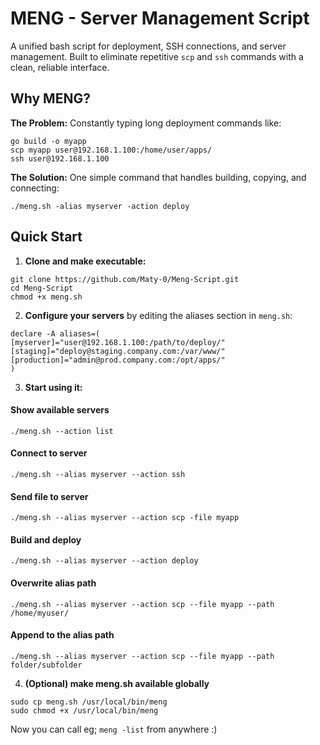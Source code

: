 # MENG - Server Management Script

A unified bash script for deployment, SSH connections, and server management. Built to eliminate repetitive `scp` and `ssh` commands with a clean, reliable interface.

## Why MENG?

**The Problem:** Constantly typing long deployment commands like:
```
go build -o myapp
scp myapp user@192.168.1.100:/home/user/apps/
ssh user@192.168.1.100
```

**The Solution:** One simple command that handles building, copying, and connecting:

```
./meng.sh -alias myserver -action deploy
```

## Quick Start

1. **Clone and make executable:**
```
git clone https://github.com/Maty-0/Meng-Script.git
cd Meng-Script
chmod +x meng.sh
```

2. **Configure your servers** by editing the aliases section in `meng.sh`:
```
declare -A aliases=(
[myserver]="user@192.168.1.100:/path/to/deploy/"
[staging]="deploy@staging.company.com:/var/www/"
[production]="admin@prod.company.com:/opt/apps/"
)
```

3. **Start using it:**
#### Show available servers ####
```
./meng.sh --action list 
```
#### Connect to server ####
```
./meng.sh --alias myserver --action ssh  
```
#### Send file to server ####
```
./meng.sh --alias myserver --action scp -file myapp
```
#### Build and deploy #### 
```
./meng.sh --alias myserver --action deploy
```
#### Overwrite alias path ####
```
./meng.sh --alias myserver --action scp --file myapp --path /home/myuser/
```
#### Append to the alias path ####
```
./meng.sh --alias myserver --action scp --file myapp --path folder/subfolder
```

4. **(Optional) make meng.sh available globally**
```
sudo cp meng.sh /usr/local/bin/meng
sudo chmod +x /usr/local/bin/meng
```
Now you can call eg; `meng -list` from anywhere :)